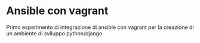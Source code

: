 # Ansible con vagrant

Primo esperimento di integrazione di ansible con vagrant per la creazione di un ambiente di sviluppo python/django
